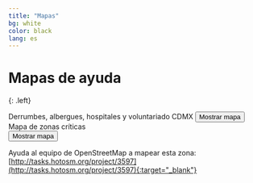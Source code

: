 ```yaml
---
title: "Mapas"
bg: white
color: black
lang: es
---
```


# Mapas de ayuda

{: .left}

<div class="icontain">
  <div id="map-container">
    Derrumbes, albergues, hospitales y voluntariado CDMX
    <button class="lazy-button" id="map-container-btn">Mostrar mapa</button>
  </div>
</div>

<div class="icontain">
  Mapa de zonas críticas
  <div id="critical-zones-container">
    <button class="lazy-button" id="critical-zones-btn">Mostrar mapa</button>
  </div>
</div>

Ayuda al equipo de OpenStreetMap a mapear esta zona: [http://tasks.hotosm.org/project/3597](http://tasks.hotosm.org/project/3597){:target="_blank"}
